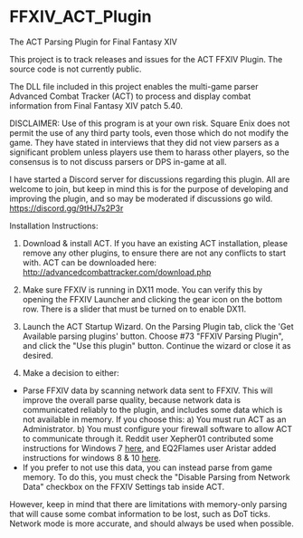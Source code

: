 FFXIV_ACT_Plugin
================
The ACT Parsing Plugin for Final Fantasy XIV

This project is to track releases and issues for the ACT FFXIV Plugin.  The source code is not currently public.

The DLL file included in this project enables the multi-game parser Advanced Combat Tracker (ACT) to process and display combat information from Final Fantasy XIV patch 5.40. 

DISCLAIMER: Use of this program is at your own risk. Square Enix does not permit the use of any third party tools, even those which do not modify the game.  They have stated in interviews that they did not view parsers as a significant problem unless players use them to harass other players, so the consensus is to not discuss parsers or DPS in-game at all.

I have started a Discord server for discussions regarding this plugin. All are welcome to join, but keep in mind this is for the purpose of developing and improving the plugin, and so may be moderated if discussions go wild.
https://discord.gg/9tHJ7s2P3r

Installation Instructions:

1) Download & install ACT. If you have an existing ACT installation, please remove any other plugins, to ensure there are not any conflicts to start with.  ACT can be downloaded here:<br>
http://advancedcombattracker.com/download.php

2) Make sure FFXIV is running in DX11 mode.  You can verify this by opening the FFXIV Launcher and clicking the gear icon on the bottom row.  There is a slider that must be turned on to enable DX11.

3) Launch the ACT Startup Wizard. On the Parsing Plugin tab, click the 'Get Available parsing plugins' button. Choose #73 "FFXIV Parsing Plugin", and click the "Use this plugin" button. Continue the wizard or close it as desired.

4) Make a decision to either:
* Parse FFXIV data by scanning network data sent to FFXIV.  This will improve the overall parse quality, because network data is communicated reliably to the plugin, and includes some data which is not available in memory.  If you choose this:
    a) You must run ACT as an Administrator.
    b) You must configure your firewall software to allow ACT to communicate through it.  Reddit user Xepher01 contributed some instructions for Windows 7  <a href="http://imgur.com/a/QU86T">here</a>, and EQ2Flames user Aristar added instructions for windows 8 & 10  <a href="http://imgur.com/a/HiGKr">here</a>.
* If you prefer to not use this data, you can instead parse from game memory.  To do this, you must check the "Disable Parsing from Network Data" checkbox on the FFXIV Settings tab inside ACT.  
 
However, keep in mind that there are limitations with memory-only parsing that will cause some combat information to be lost, such as DoT ticks.  Network mode is more accurate, and should always be used when possible.



